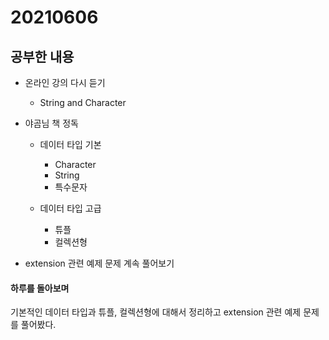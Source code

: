 # 20210606

## 공부한 내용
+ 온라인 강의 다시 듣기
  - String and Character
  
+ 야곰님 책 정독
  - 데이터 타입 기본
    * Character
    * String
    * 특수문자
    
  - 데이터 타입 고급
    * 튜플
    * 컬렉션형

+ extension 관련 예제 문제 계속 풀어보기

#### 하루를 돌아보며
기본적인 데이터 타입과 튜플, 컬렉션형에 대해서 정리하고 extension 관련 예제 문제를 풀어봤다.

